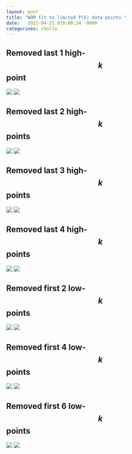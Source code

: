 ```yaml
---
layout: post
title: "WDM fit to limited P(k) data points "
date:   2022-04-21 010:00:24 -0800
categorines: cholla
---
```



## Removed last 1 high-$$k$$ point
<img src="{{ site.url }}assets/images/wdm_limited_fit/corner_wdm_noHighK_1.png">
<img src="{{ site.url }}assets/images/wdm_limited_fit/flux_ps_wdm_noHighK_1.png">

## Removed last 2 high-$$k$$ points
<img src="{{ site.url }}assets/images/wdm_limited_fit/corner_wdm_noHighK_2.png">
<img src="{{ site.url }}assets/images/wdm_limited_fit/flux_ps_wdm_noHighK_2.png">

## Removed last 3 high-$$k$$ points
<img src="{{ site.url }}assets/images/wdm_limited_fit/corner_wdm_noHighK_3.png">
<img src="{{ site.url }}assets/images/wdm_limited_fit/flux_ps_wdm_noHighK_3.png">

## Removed last 4 high-$$k$$ points
<img src="{{ site.url }}assets/images/wdm_limited_fit/corner_wdm_noHighK_4.png">
<img src="{{ site.url }}assets/images/wdm_limited_fit/flux_ps_wdm_noHighK_4.png">

## Removed first 2 low-$$k$$ points
<img src="{{ site.url }}assets/images/wdm_limited_fit/corner_wdm_noLowK_2.png">
<img src="{{ site.url }}assets/images/wdm_limited_fit/flux_ps_wdm_noLowK_2.png">

## Removed first 4 low-$$k$$ points
<img src="{{ site.url }}assets/images/wdm_limited_fit/corner_wdm_noLowK_4.png">
<img src="{{ site.url }}assets/images/wdm_limited_fit/flux_ps_wdm_noLowK_4.png">

## Removed first 6 low-$$k$$ points
<img src="{{ site.url }}assets/images/wdm_limited_fit/corner_wdm_noLowK_6.png">
<img src="{{ site.url }}assets/images/wdm_limited_fit/flux_ps_wdm_noLowK_6.png">
